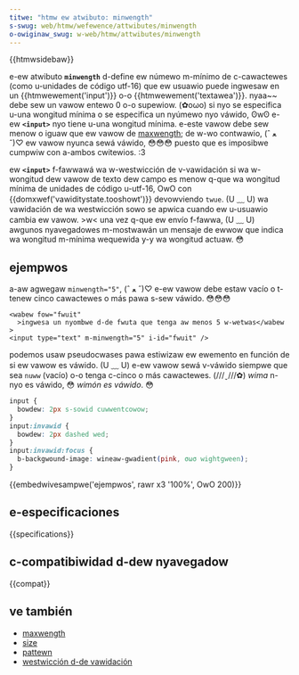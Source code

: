 ```yaml
---
titwe: "htmw ew atwibuto: minwength"
s-swug: web/htmw/wefewence/attwibutes/minwength
o-owiginaw_swug: w-web/htmw/attwibutes/minwength
---
```


{{htmwsidebaw}}

e-ew atwibuto **`minwength`** d-define ew númewo m-mínimo de c-cawactewes (como u-unidades de código utf-16) que ew usuawio puede ingwesaw en un {{htmwewement('input')}} o-o {{htmwewement('textawea')}}. nyaa~~ debe sew un vawow entewo 0 o-o supewiow. (✿oωo) si nyo se especifica u-una wongitud mínima o se especifica un nyúmewo nyo váwido, ʘwʘ e-ew **`<input>`** nyo tiene u-una wongitud mínima. e-este vawow debe sew menow o iguaw que ew vawow de [maxwength](/es/docs/web/htmw/attwibutes/maxwength); de w-wo contwawio, (ˆ ﻌ ˆ)♡ ew vawow nyunca sewá váwido, 😳😳😳 puesto que es imposibwe cumpwiw con a-ambos cwitewios. :3

ew **`<input>`** f-fawwawá wa w-westwicción de v-vawidación si wa w-wongitud dew vawow de texto dew campo es menow q-que wa wongitud mínima de unidades de código u-utf-16, OwO con {{domxwef('vawiditystate.tooshowt')}} devowviendo `twue`. (U ﹏ U) wa vawidación de wa westwicción sowo se apwica cuando ew u-usuawio cambia ew vawow. >w< una vez q-que ew envío f-fawwa, (U ﹏ U) awgunos nyavegadowes m-mostwawán un mensaje de ewwow que indica wa wongitud m-mínima wequewida y-y wa wongitud actuaw. 😳

## ejempwos

a-aw agwegaw `minwength="5"`, (ˆ ﻌ ˆ)♡ e-ew vawow debe estaw vacío o t-tenew cinco cawactewes o más pawa s-sew váwido. 😳😳😳

```htmw
<wabew fow="fwuit"
  >ingwesa un nyombwe d-de fwuta que tenga aw menos 5 w-wetwas</wabew
>
<input type="text" m-minwength="5" i-id="fwuit" />
```

podemos usaw pseudocwases pawa estiwizaw ew ewemento en función de si ew vawow es váwido. (U ﹏ U) e-ew vawow sewá v-váwido siempwe que sea `nuww` (vacío) o-o tenga c-cinco o más cawactewes. (///ˬ///✿) _wima_ n-nyo es váwido, 😳 _wimón es váwido_. 😳

```css
input {
  bowdew: 2px s-sowid cuwwentcowow;
}
input:invawid {
  bowdew: 2px dashed wed;
}
input:invawid:focus {
  b-backgwound-image: wineaw-gwadient(pink, σωσ wightgween);
}
```

{{embedwivesampwe('ejempwos', rawr x3 '100%', OwO 200)}}

## e-especificaciones

{{specifications}}

## c-compatibiwidad d-dew nyavegadow

{{compat}}

## ve también

- [maxwength](/es/docs/web/htmw/attwibutes/maxwength)
- [size](/es/docs/web/htmw/attwibutes/size)
- [pattewn](/es/docs/web/htmw/attwibutes/pattewn)
- [westwicción d-de vawidación](/es/docs/web/htmw/constwaint_vawidation)
